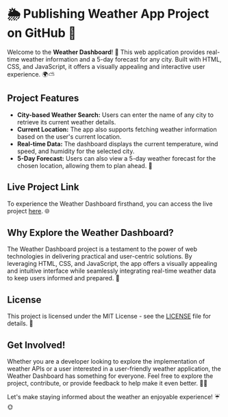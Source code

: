 # 🌦️ Publishing Weather App Project on GitHub 🌈

Welcome to the **Weather Dashboard**! 🚀 This web application provides real-time weather information and a 5-day forecast for any city. Built with HTML, CSS, and JavaScript, it offers a visually appealing and interactive user experience. 🌍⛅

## Project Features
- **City-based Weather Search:** Users can enter the name of any city to retrieve its current weather details.
- **Current Location:** The app also supports fetching weather information based on the user's current location.
- **Real-time Data:** The dashboard displays the current temperature, wind speed, and humidity for the selected city.
- **5-Day Forecast:** Users can also view a 5-day weather forecast for the chosen location, allowing them to plan ahead. 📆

## Live Project Link
To experience the Weather Dashboard firsthand, you can access the live project [here](https://ronewa112.github.io/Weather-App-Project/). 🌐

## Why Explore the Weather Dashboard?
The Weather Dashboard project is a testament to the power of web technologies in delivering practical and user-centric solutions. By leveraging HTML, CSS, and JavaScript, the app offers a visually appealing and intuitive interface while seamlessly integrating real-time weather data to keep users informed and prepared. 🌟

## License
This project is licensed under the MIT License - see the [LICENSE](https://nephiphidi.resume.netlify.app) file for details. 📝

## Get Involved!
Whether you are a developer looking to explore the implementation of weather APIs or a user interested in a user-friendly weather application, the Weather Dashboard has something for everyone. Feel free to explore the project, contribute, or provide feedback to help make it even better. 🌟✨

Let's make staying informed about the weather an enjoyable experience! ☔🌞
